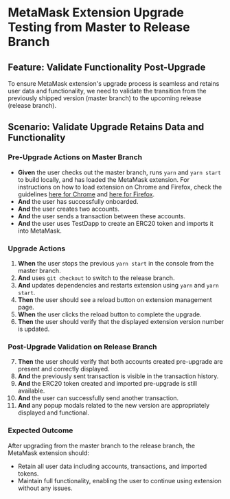 # MetaMask Extension Upgrade Testing from Master to Release Branch

## Feature: Validate Functionality Post-Upgrade

To ensure MetaMask extension's upgrade process is seamless and retains user data and functionality, we need to validate the transition from the previously shipped version (master branch) to the upcoming release (release branch).

## Scenario: Validate Upgrade Retains Data and Functionality

### Pre-Upgrade Actions on Master Branch

- **Given** the user checks out the master branch, runs `yarn` and `yarn start` to build locally, and has loaded the MetaMask extension. For instructions on how to load extension on Chrome and Firefox, check the guidelines [here for Chrome](https://github.com/MetaMask/metamask-extension/blob/main/docs/add-to-chrome.md) and [here for Firefox](https://github.com/MetaMask/metamask-extension/blob/main/docs/add-to-firefox.md).
- **And** the user has successfully onboarded.
- **And** the user creates two accounts.
- **And** the user sends a transaction between these accounts.
- **And** the user uses TestDapp to create an ERC20 token and imports it into MetaMask.

### Upgrade Actions

1. **When** the user stops the previous `yarn start` in the console from the master branch.
2. **And** uses `git checkout` to switch to the release branch.
3. **And** updates dependencies and restarts extension using `yarn` and `yarn start`.
4. **Then** the user should see a reload button on extension management page.
5. **When** the user clicks the reload button to complete the upgrade.
6. **Then** the user should verify that the displayed extension version number is updated.

### Post-Upgrade Validation on Release Branch

7. **Then** the user should verify that both accounts created pre-upgrade are present and correctly displayed.
8. **And** the previously sent transaction is visible in the transaction history.
9. **And** the ERC20 token created and imported pre-upgrade is still available.
10. **And** the user can successfully send another transaction.
11. **And** any popup modals related to the new version are appropriately displayed and functional.

### Expected Outcome

After upgrading from the master branch to the release branch, the MetaMask extension should:
- Retain all user data including accounts, transactions, and imported tokens.
- Maintain full functionality, enabling the user to continue using extension without any issues.